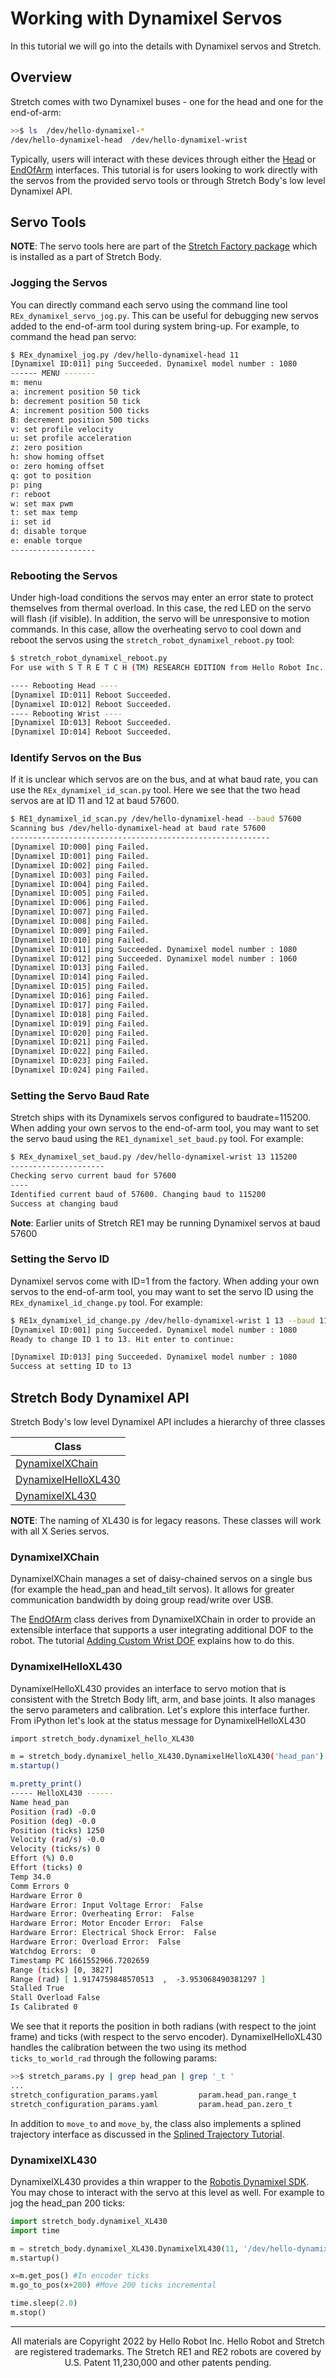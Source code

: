 
# Working with Dynamixel Servos

In this tutorial we will go into the details with Dynamixel servos and Stretch.


## Overview

Stretch comes with two Dynamixel buses - one for the head and one for the end-of-arm:

```bash
>>$ ls  /dev/hello-dynamixel-*
/dev/hello-dynamixel-head  /dev/hello-dynamixel-wrist
```

Typically, users will interact with these devices through either the [Head](https://github.com/hello-robot/stretch_body/blob/master/body/stretch_body/head.py) or [EndOfArm](https://github.com/hello-robot/stretch_body/blob/master/body/stretch_body/end_of_arm.py) interfaces.  This tutorial is for users looking to work directly with the servos from the provided servo tools or through Stretch Body's low level Dynamixel API. 

## Servo Tools

**NOTE**: The servo tools here are part of the [Stretch Factory package](https://github.com/hello-robot/stretch_factory) which is installed as a part of Stretch Body.

### Jogging the Servos

You can directly command each servo using the command line tool `REx_dynamixel_servo_jog.py`. This can be useful for debugging new servos added to the end-of-arm tool during system bring-up. For example, to command the head pan servo:

```bash
$ REx_dynamixel_jog.py /dev/hello-dynamixel-head 11
[Dynamixel ID:011] ping Succeeded. Dynamixel model number : 1080
------ MENU -------
m: menu
a: increment position 50 tick
b: decrement position 50 tick
A: increment position 500 ticks
B: decrement position 500 ticks
v: set profile velocity
u: set profile acceleration
z: zero position
h: show homing offset
o: zero homing offset
q: got to position
p: ping
r: reboot
w: set max pwm
t: set max temp
i: set id
d: disable torque
e: enable torque
-------------------
```

### Rebooting the Servos

Under high-load conditions the servos may enter an error state to protect themselves from thermal overload. In this case, the red LED on the servo will flash (if visible). In addition, the servo will be unresponsive to motion commands. In this case, allow the overheating servo to cool down and reboot the servos using the `stretch_robot_dynamixel_reboot.py` tool: 

```bash
$ stretch_robot_dynamixel_reboot.py
For use with S T R E T C H (TM) RESEARCH EDITION from Hello Robot Inc.

---- Rebooting Head ---- 
[Dynamixel ID:011] Reboot Succeeded.
[Dynamixel ID:012] Reboot Succeeded.
---- Rebooting Wrist ---- 
[Dynamixel ID:013] Reboot Succeeded.
[Dynamixel ID:014] Reboot Succeeded.
```

### Identify Servos on the Bus

If it is unclear which servos are on the bus, and at what baud rate, you can use the `REx_dynamixel_id_scan.py` tool. Here we see that the two head servos are at ID 11 and 12 at baud 57600.

```bash
$ RE1_dynamixel_id_scan.py /dev/hello-dynamixel-head --baud 57600
Scanning bus /dev/hello-dynamixel-head at baud rate 57600
----------------------------------------------------------
[Dynamixel ID:000] ping Failed.
[Dynamixel ID:001] ping Failed.
[Dynamixel ID:002] ping Failed.
[Dynamixel ID:003] ping Failed.
[Dynamixel ID:004] ping Failed.
[Dynamixel ID:005] ping Failed.
[Dynamixel ID:006] ping Failed.
[Dynamixel ID:007] ping Failed.
[Dynamixel ID:008] ping Failed.
[Dynamixel ID:009] ping Failed.
[Dynamixel ID:010] ping Failed.
[Dynamixel ID:011] ping Succeeded. Dynamixel model number : 1080
[Dynamixel ID:012] ping Succeeded. Dynamixel model number : 1060
[Dynamixel ID:013] ping Failed.
[Dynamixel ID:014] ping Failed.
[Dynamixel ID:015] ping Failed.
[Dynamixel ID:016] ping Failed.
[Dynamixel ID:017] ping Failed.
[Dynamixel ID:018] ping Failed.
[Dynamixel ID:019] ping Failed.
[Dynamixel ID:020] ping Failed.
[Dynamixel ID:021] ping Failed.
[Dynamixel ID:022] ping Failed.
[Dynamixel ID:023] ping Failed.
[Dynamixel ID:024] ping Failed.
```

### Setting the Servo Baud Rate

Stretch ships with its Dynamixels servos configured to baudrate=115200.  When adding your own servos to the end-of-arm tool, you may want to set the servo baud using the `RE1_dynamixel_set_baud.py` tool. For example:

```bash
$ REx_dynamixel_set_baud.py /dev/hello-dynamixel-wrist 13 115200
---------------------
Checking servo current baud for 57600
----
Identified current baud of 57600. Changing baud to 115200
Success at changing baud
```
**Note**: Earlier units of Stretch RE1 may be running Dynamixel servos at baud 57600
### Setting the Servo ID

Dynamixel servos come with ID=1 from the factory. When adding your own servos to the end-of-arm tool, you may want to set the servo ID using the `REx_dynamixel_id_change.py` tool. For example:

```bash
$ RE1x_dynamixel_id_change.py /dev/hello-dynamixel-wrist 1 13 --baud 115200
[Dynamixel ID:001] ping Succeeded. Dynamixel model number : 1080
Ready to change ID 1 to 13. Hit enter to continue:

[Dynamixel ID:013] ping Succeeded. Dynamixel model number : 1080
Success at setting ID to 13
```

## Stretch Body Dynamixel API

Stretch Body's low level Dynamixel API includes a hierarchy of three classes

| Class                                                        |
| ------------------------------------------------------------ |
| [DynamixelXChain](https://github.com/hello-robot/stretch_body/blob/master/body/stretch_body/dynamixel_X_chain.py) |
| [DynamixelHelloXL430](https://github.com/hello-robot/stretch_body/blob/master/body/stretch_body/dynamixel_hello_XL430.py) |
| [DynamixelXL430](https://github.com/hello-robot/stretch_body/blob/master/body/stretch_body/dynamixel_XL430.py) |

**NOTE**: The naming of XL430 is for legacy reasons. These classes will work with all X Series servos. 

### DynamixelXChain

DynamixelXChain manages a set of daisy-chained servos on a single bus (for example the head_pan and head_tilt servos). It allows for greater communication bandwidth by doing group read/write over USB. 

The [EndOfArm](https://github.com/hello-robot/stretch_body/blob/master/body/stretch_body/end_of_arm.py) class derives from DynamixelXChain in order to provide an extensible interface that supports a user integrating additional DOF to the robot. The tutorial [Adding Custom Wrist DOF](./tutorial_custom_wrist_dof.md) explains how to do this.

### DynamixelHelloXL430

DynamixelHelloXL430 provides an interface to servo motion that is consistent with the Stretch Body lift, arm, and base joints. It also manages the servo parameters and calibration. Let's explore this interface further. From iPython let's look at the status message for DynamixelHelloXL430

```bash
import stretch_body.dynamixel_hello_XL430 

m = stretch_body.dynamixel_hello_XL430.DynamixelHelloXL430('head_pan')
m.startup()

m.pretty_print()
----- HelloXL430 ------ 
Name head_pan
Position (rad) -0.0
Position (deg) -0.0
Position (ticks) 1250
Velocity (rad/s) -0.0
Velocity (ticks/s) 0
Effort (%) 0.0
Effort (ticks) 0
Temp 34.0
Comm Errors 0
Hardware Error 0
Hardware Error: Input Voltage Error:  False
Hardware Error: Overheating Error:  False
Hardware Error: Motor Encoder Error:  False
Hardware Error: Electrical Shock Error:  False
Hardware Error: Overload Error:  False
Watchdog Errors:  0
Timestamp PC 1661552966.7202659
Range (ticks) [0, 3827]
Range (rad) [ 1.9174759848570513  ,  -3.953068490381297 ]
Stalled True
Stall Overload False
Is Calibrated 0

```

We see that it reports the position in both radians (with respect to the joint frame) and ticks (with respect to the servo encoder). DynamixelHelloXL430 handles the calibration between the two using its method `ticks_to_world_rad` through the following params:

```bash
>>$ stretch_params.py | grep head_pan | grep '_t '
...              
stretch_configuration_params.yaml         param.head_pan.range_t           [0, 3827]                     
stretch_configuration_params.yaml         param.head_pan.zero_t            1250 
```

In addition to `move_to` and `move_by`, the class also implements a splined trajectory interface as discussed in the [Splined Trajectory Tutorial](./tutorial_splined_trajectories.md). 

### DynamixelXL430

 DynamixelXL430 provides a thin wrapper to the [Robotis Dynamixel SDK](http://emanual.robotis.com/docs/en/dxl/x/xl430-w250/#control-table). You may chose to interact with the servo at this level as well. For example to jog the head_pan 200 ticks:
```python
import stretch_body.dynamixel_XL430
import time

m = stretch_body.dynamixel_XL430.DynamixelXL430(11, '/dev/hello-dynamixel-head',baud=115200)
m.startup()

x=m.get_pos() #In encoder ticks
m.go_to_pos(x+200) #Move 200 ticks incremental

time.sleep(2.0)
m.stop()
```



------
<div align="center"> All materials are Copyright 2022 by Hello Robot Inc. Hello Robot and Stretch are registered trademarks. The Stretch RE1 and RE2 robots are covered by U.S. Patent 11,230,000 and other patents pending.</div>

